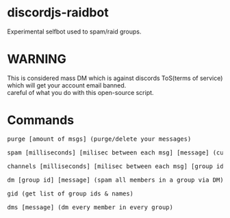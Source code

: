 # discordjs-raidbot
Experimental selfbot used to spam/raid groups.
# WARNING
This is considered mass DM which is against discords ToS(terms of service) which will get your account email banned.
<br>
careful of what you do with this open-source script.
# Commands
<pre>purge [amount of msgs] (purge/delete your messages)<br>
spam [milliseconds] [milisec between each msg] [message] (custom spam a channel/DM)<br>
channels [milliseconds] [milisec between each msg] [group id] [message] (spam all channels in a group at once)<br>
dm [group id] [message] (spam all members in a group via DM)<br>
gid (get list of group ids & names)<br>
dms [message] (dm every member in every group)</pre>
